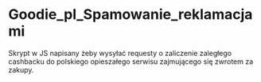 # Goodie_pl_Spamowanie_reklamacjami
Skrypt w JS napisany żeby wysyłać requesty o zaliczenie zaległego cashbacku do polskiego opieszałego serwisu zajmującego się zwrotem za zakupy.
